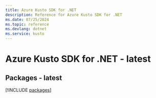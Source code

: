 ```yaml
---
title: Azure Kusto SDK for .NET
description: Reference for Azure Kusto SDK for .NET
ms.date: 07/25/2024
ms.topic: reference
ms.devlang: dotnet
ms.service: kusto
---
```

# Azure Kusto SDK for .NET - latest
## Packages - latest
[!INCLUDE [packages](kusto-index.md)]